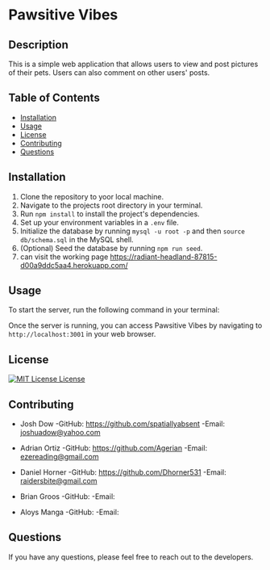 # Pawsitive Vibes

## Description

This is a simple web application that allows users to view and post pictures of their pets. Users can also comment on other users' posts.

## Table of Contents

* [Installation](#installation)
* [Usage](#usage)
* [License](#license)
* [Contributing](#contributing)
* [Questions](#questions)

## Installation

1. Clone the repository to yoor local machine.
2. Navigate to the projects root directory in your terminal.
3. Run `npm install` to install the project's dependencies.
4. Set up your environment variables in a `.env` file.
5. Initialize the database by running `mysql -u root -p` and then `source db/schema.sql` in the MySQL shell.
6. (Optional) Seed the database by running `npm run seed`.
7. can visit the working page https://radiant-headland-87815-d00a9ddc5aa4.herokuapp.com/

## Usage

To start the server, run the following command in your terminal: <npm start>

Once the server is running, you can access Pawsitive Vibes by navigating to `http://localhost:3001` in your web browser.

## License
[![MIT License License](https://img.shields.io/badge/license-MIT%20License-green)](https://opensource.org/licenses/MIT%20License)

## Contributing

* Josh Dow
  -GitHub: https://github.com/spatiallyabsent
  -Email:  joshuadow@yahoo.com

* Adrian Ortiz
  -GitHub: https://github.com/Agerian
  -Email: ezereading@gmail.com

* Daniel Horner
  -GitHub: https://github.com/Dhorner531
  -Email: raidersbite@gmail.com

* Brian Groos
  -GitHub: 
  -Email:

* Aloys Manga
  -GitHub: 
  -Email:

## Questions

If you have any questions, please feel free to reach out to the developers.
